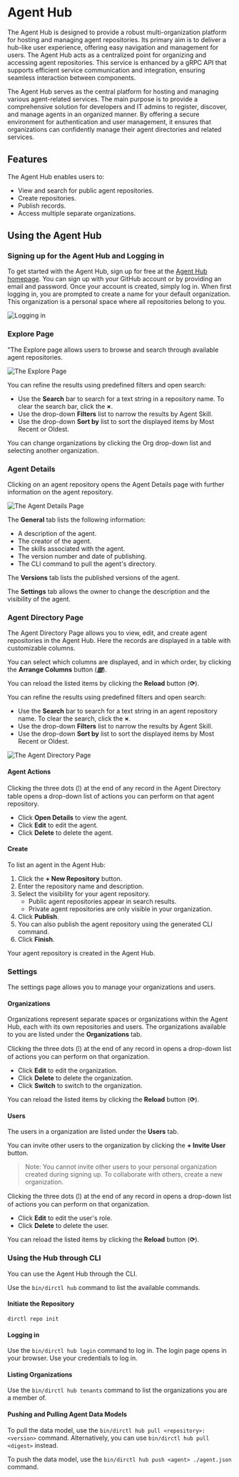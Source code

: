# Agent Hub

The Agent Hub is designed to provide a robust multi-organization platform for hosting and managing agent repositories. Its primary aim is to deliver a hub-like user experience, offering easy navigation and management for users. The Agent Hub acts as a centralized point for organizing and accessing agent repositories. This service is enhanced by a gRPC API that supports efficient service communication and integration, ensuring seamless interaction between components.

The Agent Hub serves as the central platform for hosting and managing various agent-related services. The main purpose is to provide a comprehensive solution for developers and IT admins to register, discover, and manage agents in an organized manner. By offering a secure environment for authentication and user management, it ensures that organizations can confidently manage their agent directories and related services.

## Features

The Agent Hub enables users to:

* View and search for public agent repositories.
* Create repositories.
* Publish records.
* Access multiple separate organizations.

## Using the Agent Hub

### Signing up for the Agent Hub and Logging in

To get started with the Agent Hub, sign up for free at the [Agent Hub homepage](https://hub.agntcy.org/). You can sign up with your GitHub account or by providing an email and password. Once your account is created, simply log in. When first logging in, you are prompted to create a name for your default organization. This organization is a personal space where all repositories belong to you.

![Logging in](./_static/login.png)

### Explore Page

"The Explore page allows users to browse and search through available agent repositories.

![The Explore Page](./_static/explore.png)

You can refine the results using predefined filters and open search:

* Use the **Search** bar to search for a text string in a repository name. To clear the search bar, click the **×**.
* Use the drop-down **Filters** list to narrow the results by Agent Skill.
* Use the drop-down **Sort by** list to sort the displayed items by Most Recent or Oldest.

You can change organizations by clicking the Org drop-down list and selecting another organization.

### Agent Details

Clicking on an agent repository opens the Agent Details page with further information on the agent repository.

![The Agent Details Page](./_static/agent.png)

The **General** tab lists the following information:

* A description of the agent.
* The creator of the agent.
* The skills associated with the agent.
* The version number and date of publishing.
* The CLI command to pull the agent's directory.

The **Versions** tab lists the published versions of the agent.

The **Settings** tab allows the owner to change the description and the visibility of the agent.

### Agent Directory Page

The Agent Directory Page allows you to view, edit, and create agent repositories in the Agent Hub. Here the records are displayed in a table with customizable columns.

You can select which columns are displayed, and in which order, by clicking the **Arrange Columns** button (***▥***).

You can reload the listed items by clicking the **Reload** button (**⟳**).

You can refine the results using predefined filters and open search:

* Use the **Search** bar to search for a text string in an agent repository name. To clear the search, click the **×**.
* Use the drop-down **Filters** list to narrow the results by Agent Skill.
* Use the drop-down **Sort by** list to sort the displayed items by Most Recent or Oldest.

![The Agent Directory Page](./_static/directory.png)

#### Agent Actions

Clicking the three dots (**⁝**) at the end of any record in the Agent Directory table opens a drop-down list of actions you can perform on that agent repository.

* Click **Open Details** to view the agent.
* Click **Edit** to edit the agent.
* Click **Delete** to delete the agent.

#### Create

To list an agent in the Agent Hub:

1. Click the **+ New Repository** button.
1. Enter the repository name and description.
1. Select the visibility for your agent repository.
    * Public agent repositories appear in search results.
    * Private agent repositories are only visible in your organization.
1. Click **Publish**.
1. You can also publish the agent repository using the generated CLI command.
1. Click **Finish**.

Your agent repository is created in the Agent Hub.

### Settings

The settings page allows you to manage your organizations and users.

#### Organizations

Organizations represent separate spaces or organizations within the Agent Hub, each with its own repositories and users. The organizations available to you are listed under the **Organizations** tab.

Clicking the three dots (**⁝**) at the end of any record in opens a drop-down list of actions you can perform on that organization.

* Click **Edit** to edit the organization.
* Click **Delete** to delete the organization.
* Click **Switch** to switch to the organization.

You can reload the listed items by clicking the **Reload** button (**⟳**).

#### Users

The users in a organization are listed under the **Users** tab.

You can invite other users to the organization by clicking the **+ Invite User** button.

> Note:
> You cannot invite other users to your personal organization created during signing up. To collaborate with others, create a new organization.

Clicking the three dots (**⁝**) at the end of any record in opens a drop-down list of actions you can perform on that organization.

* Click **Edit** to edit the user's role.
* Click **Delete** to delete the user.

You can reload the listed items by clicking the **Reload** button (**⟳**).

### Using the Hub through CLI

You can use the Agent Hub through the CLI.

Use the `bin/dirctl hub` command to list the available commands.

#### Initiate the Repository

```
dirctl repo init
```

#### Logging in

Use the `bin/dirctl hub login` command to log in. The login page opens in your browser. Use your credentials to log in.

#### Listing Organizations

Use the `bin/dirctl hub tenants` command to list the organizations you are a member of.

#### Pushing and Pulling Agent Data Models

To pull the data model, use the `bin/dirctl hub pull <repository>:<version>` command. Alternatively, you can use `bin/dirctl hub pull <digest>` instead.

To push the data model, use the `bin/dirctl hub push <agent> ./agent.json` command.

